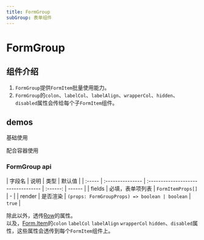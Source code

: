 ```yaml
---
title: FormGroup
subGroup: 表单组件
---
```


# FormGroup

## 组件介绍

1. `FormGroup`提供`FormItem`批量使用能力。
2. `FormGroup`的`colon`、`labelCol`、`labelAlign`、`wrapperCol`、`hidden`、`disabled`属性会传给每个子`FormItem`组件。

## demos

基础使用
<Demo src="./demos/base.tsx" />

配合容器使用
<Demo src="./demos/container.tsx" />

### FormGroup api

| 字段名 | 说明             | 类型                                |  默认值  |
| :----- | :--------------- | :---------------------------------- | :------: | ------ |
| fields | 必填，表单项列表 | `FormItemProps[]`                   |    -     |
| render | 是否渲染         | `(props: FormGroupProps) => boolean | boolean` | `true` |

除此以外，透传[Row](https://ant.design/components/grid-cn/#Row)的属性。  
以及，[Form.Item](https://ant.design/components/form-cn/#Form.Item)的`colon` `labelCol` `labelAlign` `wrapperCol` `hidden`、`disabled`属性，这些属性会透传到每个`FormItem`组件上。
